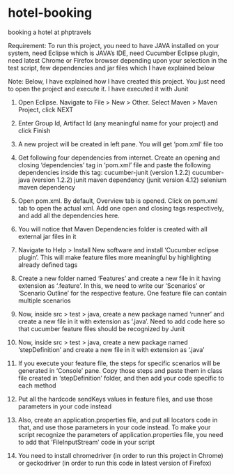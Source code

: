 # hotel-booking
booking a hotel at phptravels

Requirement: To run this project, you need to have JAVA installed on your system, need Eclipse which is JAVA’s IDE, need Cucumber Eclipse plugin, need latest Chrome or Firefox browser depending upon your selection in the test script, few dependencies and jar files which I have explained below

Note: Below, I have explained how I have created this project. You just need to open the project and execute it. I have executed it with Junit

1.	Open Eclipse. Navigate to File > New > Other. Select Maven > Maven Project, click NEXT

2.	Enter Group Id, Artifact Id (any meaningful name for your project) and click Finish

3.	A new project will be created in left pane. You will get ‘pom.xml’ file too

4.	Get following four dependencies from internet. Create an opening and closing ‘dependencies’ tag in ‘pom.xml’ file and paste the following dependencies inside this tag:
cucumber-junit (version 1.2.2)
cucumber-java (version 1.2.2)
junit maven dependency (junit version 4.12)
selenium maven dependency
5.	Open pom.xml. By default, Overview tab is opened. Click on pom.xml tab to open the actual xml. Add one open and closing <dependencies> tags respectively, and add all the dependencies here.

6.	You will notice that Maven Dependencies folder is created with all external jar files in it

7.	Navigate to Help > Install New software and install ‘Cucumber eclipse plugin’. This will make feature files more meaningful by highlighting already defined tags

8.	Create a new folder named ‘Features’ and create a new file in it having extension as ‘.feature’. In this, we need to write our ‘Scenarios’ or ‘Scenario Outline’ for the respective feature. One feature file can contain multiple scenarios

9.	Now, inside src > test > java, create a new package named ‘runner’ and create a new file in it with extension as ‘.java’. Need to add code here so that cucumber feature files should be recognized by Junit

10.	Now, inside src > test > java, create a new package named ‘stepDefinition’ and create a new file in it with extension as ‘.java’

11.	If you execute your feature file, the steps for specific scenarios will be generated in ‘Console’ pane. Copy those steps and paste them in class file created in ‘stepDefinition’ folder, and then add your code specific to each method

12.	Put all the hardcode sendKeys values in feature files, and use those parameters in your code instead

13.	Also, create an application.properties file, and put all locators code in that, and use those parameters in your code instead. To make your script recognize the parameters of application.properties file, you need to add that ‘FileInputStream’ code in your script

14. You need to install chromedriver (in order to run this project in Chrome) or geckodriver (in order to run this code in latest version of Firefox)
